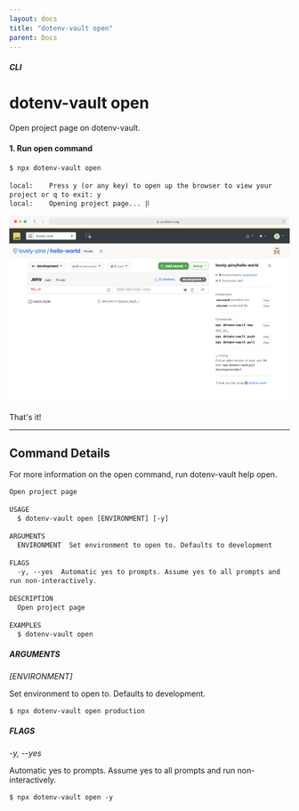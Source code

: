 ```yaml
---
layout: docs
title: "dotenv-vault open"
parent: Docs
---
```


##### CLI

# dotenv-vault open

Open project page on dotenv-vault.

#### 1. Run open command

```
$ npx dotenv-vault open

local:    Press y (or any key) to open up the browser to view your project or q to exit: y
local:    Opening project page... ⡿
```

![](/assets-www/img/cloudinary/Screen_Shot_2022-07-31_at_5.28.08_PM_ms9hzz.png)

That's it!

---

## Command Details

For more information on the open command, run dotenv-vault help open.

```
Open project page

USAGE
  $ dotenv-vault open [ENVIRONMENT] [-y]

ARGUMENTS
  ENVIRONMENT  Set environment to open to. Defaults to development

FLAGS
  -y, --yes  Automatic yes to prompts. Assume yes to all prompts and run non-interactively.

DESCRIPTION
  Open project page

EXAMPLES
  $ dotenv-vault open
```

##### ARGUMENTS

*[ENVIRONMENT]*

Set environment to open to. Defaults to development.

```
$ npx dotenv-vault open production
```

##### FLAGS

*-y, --yes*

Automatic yes to prompts. Assume yes to all prompts and run non-interactively.

```
$ npx dotenv-vault open -y
```
